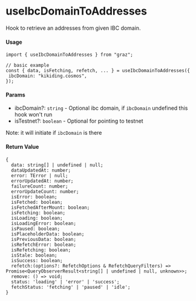 # useIbcDomainToAddresses

Hook to retrieve an addresses from given IBC domain.

#### Usage

```tsx
import { useIbcDomainToAddresses } from "graz";

// basic example
const { data, isFetching, refetch, ... } = useIbcDomainToAddresses({
 ibcDomain: "kikiding.cosmos",
});

```

#### Params

- ibcDomain?: `string` - Optional ibc domain, if `ibcDomain` undefined this hook won't run
- isTestnet?: `boolean` - Optional for pointing to testnet

Note: it will initiate if `ibcDomain` is there

#### Return Value

```tsx
{
  data: string[] | undefined | null;
  dataUpdatedAt: number;
  error: TError | null;
  errorUpdatedAt: number;
  failureCount: number;
  errorUpdateCount: number;
  isError: boolean;
  isFetched: boolean;
  isFetchedAfterMount: boolean;
  isFetching: boolean;
  isLoading: boolean;
  isLoadingError: boolean;
  isPaused: boolean;
  isPlaceholderData: boolean;
  isPreviousData: boolean;
  isRefetchError: boolean;
  isRefetching: boolean;
  isStale: boolean;
  isSuccess: boolean;
  refetch:(options?: RefetchOptions & RefetchQueryFilters) => Promise<QueryObserverResult<string[] | undefined | null, unknown>>;
  remove: () => void;
  status: 'loading' | 'error' | 'success';
  fetchStatus: 'fetching' | 'paused' | 'idle';
}
```
